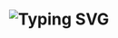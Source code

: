 <h1 align="center">
  <img
    src="https://readme-typing-svg.demolab.com/?font=Poppins&weight=500&size=50&duration=3000&pause=1000&color=8B5CF6&center=true&vCenter=true&width=1000&lines=Hi+there!+%F0%9F%91%8B;I%27m+Manish+Bayad;Frontend+Developer;Crafting+responsive+and+modern+websites"
    alt="Typing SVG"
  />
</h1>
